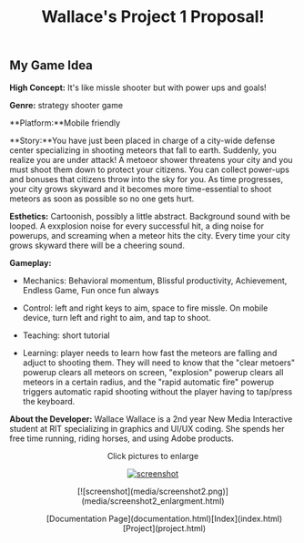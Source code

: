 <div id="wrapper">

<header>

# Wallace's Project 1 Proposal!

</header>

<article>

## My Game Idea

**High Concept:** It's like missle shooter but with power ups and goals!

**Genre:** strategy shooter game

**Platform:**Mobile friendly

**Story:**You have just been placed in charge of a city-wide defense center specializing in shooting meteors that fall to earth. Suddenly, you realize you are under attack! A metoeor shower threatens your city and you must shoot them down to protect your citizens. You can collect power-ups and bonuses that citizens throw into the sky for you. As time progresses, your city grows skyward and it becomes more time-essential to shoot meteors as soon as possible so no one gets hurt.

**Esthetics:** Cartoonish, possibly a little abstract. Background sound with be looped. A exxplosion noise for every successful hit, a ding noise for powerups, and screaming when a meteor hits the city. Every time your city grows skyward there will be a cheering sound.

**Gameplay:**

*   Mechanics: Behavioral momentum, Blissful productivity, Achievement, Endless Game, Fun once fun always

*   Control: left and right keys to aim, space to fire missle. On mobile device, turn left and right to aim, and tap to shoot.

*   Teaching: short tutorial

*   Learning: player needs to learn how fast the meteors are falling and adjuct to shooting them. They will need to know that the "clear metoers" powerup clears all meteors on screen, "explosion" powerup clears all meteors in a certain radius, and the "rapid automatic fire" powerup triggers automatic rapid shooting without the player having to tap/press the keyboard.

**About the Developer:** Wallace Wallace is a 2nd year New Media Interactive student at RIT specializing in graphics and UI/UX coding. She spends her free time running, riding horses, and using Adobe products.

</article>

<nav>

<center>

Click pictures to enlarge

[![screenshot](media/screenshot1.png)](media/screenshot1_enlarge.html)</center>

<center>[![screenshot](media/screenshot2.png)](media/screenshot2_enlargment.html)</center>

</nav>

<menu>

<div>

<center>[Documentation Page](documentation.html)[Index](index.html)[Project](project.html)</center>

</div>

</menu>

</div>